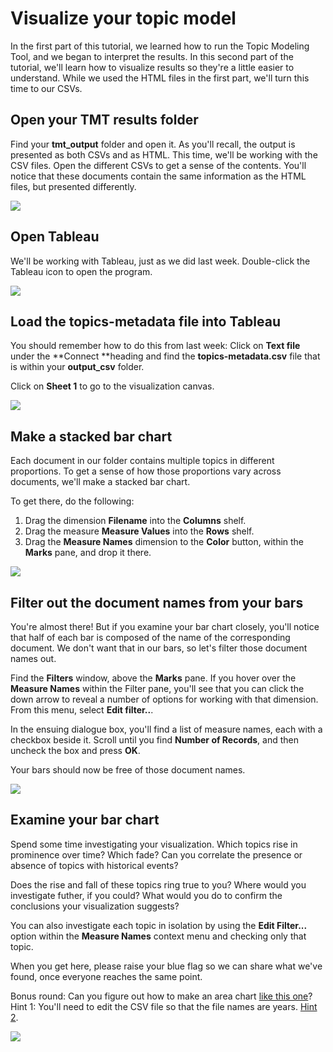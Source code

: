 # Visualize your topic model

In the first part of this tutorial, we learned how to run the Topic Modeling Tool, and we began to interpret the results. In this second part of the tutorial, we'll learn how to visualize results so they're a little easier to understand. While we used the HTML files in the first part, we'll turn this time to our CSVs.

## Open your TMT results folder

Find your **tmt_output** folder and open it. As you'll recall, the output is presented as both CSVs and as HTML. This time, we'll be working with the CSV files. Open the different CSVs to get a sense of the contents. You'll notice that these documents contain the same information as the HTML files, but presented differently.

![][1]

[1]: images/visualize-your-topic-model/open-your-tmt-results-folder.png

## Open Tableau

We'll be working with Tableau, just as we did last week. Double-click the Tableau icon to open the program.

![][2]

[2]: images/visualize-your-topic-model/open-tableau.png

## Load the topics-metadata file into Tableau

You should remember how to do this from last week: Click on **Text file** under the **Connect **heading and find the **topics-metadata.csv** file that is within your **output_csv** folder.

Click on **Sheet 1** to go to the visualization canvas.

![][3]

[3]: images/visualize-your-topic-model/load-the-topics-metadata-file-into-tableau.png

## Make a stacked bar chart

Each document in our folder contains multiple topics in different proportions. To get a sense of how those proportions vary across documents, we'll make a stacked bar chart.

To get there, do the following:

1. Drag the dimension **Filename** into the **Columns** shelf.
1. Drag the measure **Measure Values** into the **Rows** shelf.
1. Drag the **Measure Names** dimension to the **Color** button, within the **Marks** pane, and drop it there.

![][4]

[4]: images/visualize-your-topic-model/make-a-stacked-bar-chart.png

## Filter out the document names from your bars

You're almost there! But if you examine your bar chart closely, you'll notice that half of each bar is composed of the name of the corresponding document. We don't want that in our bars, so let's filter those document names out.

Find the **Filters** window, above the **Marks** pane. If you hover over the **Measure Names** within the Filter pane, you'll see that you can click the down arrow to reveal a number of options for working with that dimension. From this menu, select **Edit filter..**. 

In the ensuing dialogue box, you'll find a list of measure names, each with a checkbox beside it. Scroll until you find **Number of Records**, and then uncheck the box and press **OK**. 

Your bars should now be free of those document names.

![][5]

[5]: images/visualize-your-topic-model/filter-out-the-document-names-from-your-bars.png

## Examine your bar chart

Spend some time investigating your visualization. Which topics rise in prominence over time? Which fade? Can you correlate the presence or absence of topics with historical events?

Does the rise and fall of these topics ring true to you? Where would you investigate futher, if you could? What would you do to confirm the conclusions your visualization suggests?

You can also investigate each topic in isolation by using the **Edit Filter...** option within the **Measure Names** context menu and checking only that topic.

When you get here, please raise your blue flag so we can share what we've found, once everyone reaches the same point.

Bonus round: Can you figure out how to make an area chart [like this one](https://public.tableau.com/views/inaugural_speeches_area_graph/Sheet1?:embed=y&:display_count=yes&publish=yes)? Hint 1: You'll need to edit the CSV file so that the file names are years. [Hint 2](https://onlinehelp.tableau.com/current/pro/desktop/en-us/qs_area_charts.htm).

![][6]

[6]: images/visualize-your-topic-model/examine-your-bar-chart.png